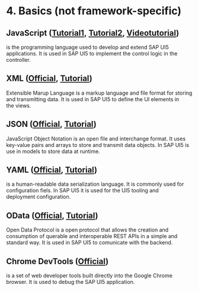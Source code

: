 # 4. Basics (not framework-specific)

## JavaScript ([Tutorial1](https://www.w3schools.com/js/), [Tutorial2](https://javascript.info/), [Videotutorial](https://www.youtube.com/watch?v=PkZNo7MFNFg))

is the programming language used to develop and extend SAP UI5 applications. It is used in SAP UI5 to implement the control logic in the controller.

## XML ([Official](https://www.w3.org/XML/), [Tutorial](https://www.w3schools.com/xml/))

Extensible Marup Language is a markup language and file format for storing and transmitting data. It is used in SAP UI5 to define the UI elements in the views.

## JSON ([Official](https://www.json.org/json-en.html), [Tutorial](https://www.w3schools.com/js/js_json_intro.asp))

JavaScript Object Notation is an open file and interchange format. It uses key-value pairs and arrays to store and transmit data objects. In SAP UI5 is use in models to store data at runtime.

## YAML ([Official](https://yaml.org/), [Tutorial](https://yaml.org/spec/1.2.2/))

is a human-readable data serialization language. It is commonly used for configuration fiels. In SAP UI5 it is used for the UI5 tooling and deployment configuration.

## OData ([Official](https://www.odata.org/), [Tutorial](https://www.odata.org/getting-started/))

Open Data Protocol is a open protocol that allows the creation and consumption of querable and interoperable REST APIs in a simple and standard way. It is used in SAP UI5 to comunicate with the backend.

## Chrome DevTools ([Official](https://developer.chrome.com/docs/devtools/))

is a set of web developer tools built directly into the Google Chrome browser. It is used to debug the SAP UI5 application.
